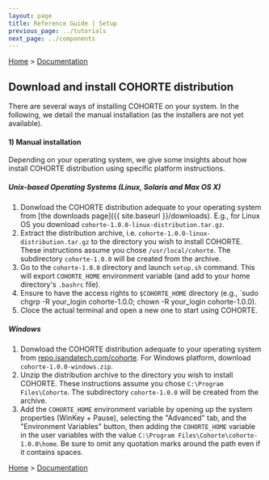 ```yaml
---
layout: page
title: Reference Guide | Setup
previous_page: ../tutorials
next_page: ../components
---
```


[Home](../../../) > [Documentation](../)

## Download and install COHORTE distribution

There are several ways of installing COHORTE on your system. In the following, we detail the manual installation (as the installers are not yet available).

#### 1) Manual installation

Depending on your operating system, we give some insights about how install COHORTE distribution using specific platform instructions.

##### Unix-based Operating Systems (Linux, Solaris and Max OS X)

1. Donwload the COHORTE distribution adequate to your operating system from [the downloads page]({{ site.baseurl }}/downloads). E.g., for Linux OS you download `cohorte-1.0.0-linux-distribution.tar.gz`.
2. Extract the distribution archive, i.e. `cohorte-1.0.0-linux-distribution.tar.gz` to the directory you wish to install COHORTE. These instructions assume you chose `/usr/local/cohorte`. The subdirectory `cohorte-1.0.0` will be created from the archive.
3. Go to the `cohorte-1.0.0` directory and launch `setup.sh` command. This will export `COHORTE_HOME` environment variable (and add to your home directory's `.bashrc` file).
4. Ensure to have the access rights to `$COHORTE_HOME` directory (e.g., `sudo chgrp -R your_login cohorte-1.0.0; chown -R your_login cohorte-1.0.0).
5. Cloce the actual terminal and open a new one to start using COHORTE.

##### Windows

1. Donwload the COHORTE distribution adequate to your operating system from [repo.isandatech.com/cohorte](http://repo.isandatech.com/cohorte). For Windows platform, download `cohorte-1.0.0-windows.zip`.
2. Unzip the distribution archive to the directory you wish to install COHORTE. These instructions assume you chose `C:\Program Files\Cohorte`. The subdirectory `cohorte-1.0.0` will be created from the archive.
3. Add the `COHORTE_HOME` environment variable by opening up the system properties (WinKey + Pause), selecting the "Advanced" tab, and the "Environment Variables" button, then adding the `COHORTE_HOME` variable in the user variables with the value `C:\Program Files\Cohorte\cohorte-1.0.0\home`. Be sure to omit any quotation marks around the path even if it contains spaces. 






[Home](../../../) > [Documentation](../)
